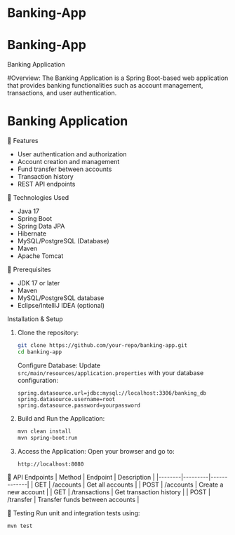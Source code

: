 # Banking-App

# Banking-App
Banking Application

#Overview: The Banking Application is a Spring Boot-based web application that provides banking functionalities such as account management, transactions, and user authentication.
# Banking Application

🔹 Features
- User authentication and authorization
- Account creation and management
- Fund transfer between accounts
- Transaction history
- REST API endpoints

🔹 Technologies Used
- Java 17
- Spring Boot
- Spring Data JPA
- Hibernate
- MySQL/PostgreSQL (Database)
- Maven
- Apache Tomcat

🔹 Prerequisites
- JDK 17 or later
- Maven
- MySQL/PostgreSQL database
- Eclipse/IntelliJ IDEA (optional)

Installation & Setup

1. Clone the repository:
   ```sh
   git clone https://github.com/your-repo/banking-app.git
   cd banking-app
   ```

   Configure Database:
   Update `src/main/resources/application.properties` with your database configuration:
   ```properties
   spring.datasource.url=jdbc:mysql://localhost:3306/banking_db
   spring.datasource.username=root
   spring.datasource.password=yourpassword
   ```

3. Build and Run the Application:
   ```sh
   mvn clean install
   mvn spring-boot:run
   ```

4. Access the Application:
   Open your browser and go to:
   ```
   http://localhost:8080
   ```

🔹 API Endpoints
| Method | Endpoint | Description |
|--------|---------|-------------|
| GET | /accounts | Get all accounts |
| POST | /accounts | Create a new account |
| GET | /transactions | Get transaction history |
| POST | /transfer | Transfer funds between accounts |

🔹 Testing
Run unit and integration tests using:
```sh
mvn test
```
